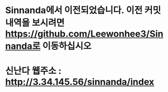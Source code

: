 # Sinnanda에서 이전되었습니다. 이전 커밋내역을 보시려면 https://github.com/Leewonhee3/Sinnanda로 이동하십시오
# 신난다 웹주소 : http://3.34.145.56/sinnanda/index
